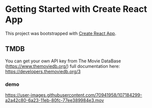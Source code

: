 # Getting Started with Create React App

This project was bootstrapped with [Create React App](https://github.com/facebook/create-react-app).

## TMDB
You can get your own API key from The Movie DataBase (https://www.themoviedb.org/)
full documentation here: https://developers.themoviedb.org/3

### demo

https://user-images.githubusercontent.com/70941958/107184299-a2a42c80-6a23-11eb-80fc-77ee389984e3.mov

